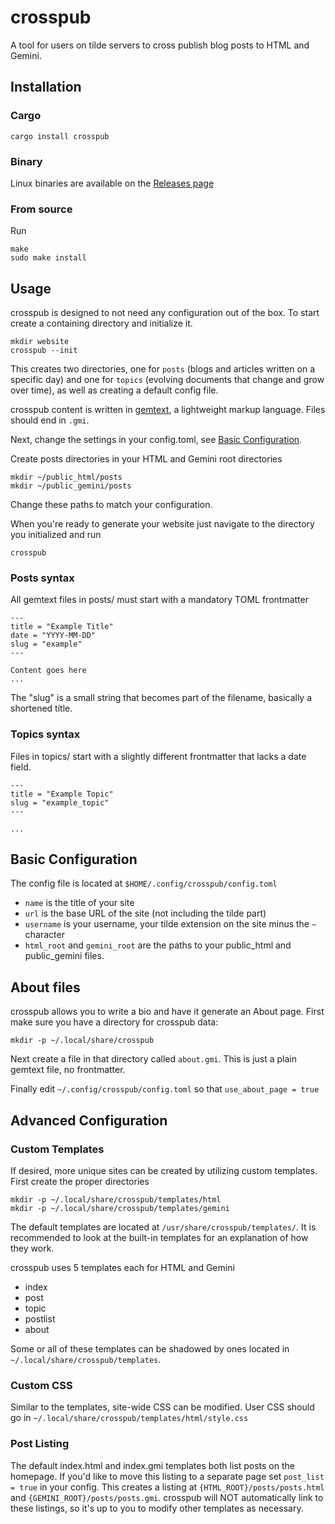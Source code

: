 # crosspub

A tool for users on tilde servers to cross publish blog posts to HTML and
Gemini.

## Installation

### Cargo
```
cargo install crosspub
```

### Binary
Linux binaries are available on the [Releases page](https://github.com/genericlastname/crosspub/releases)

### From source
Run
```
make
sudo make install
```

## Usage

crosspub is designed to not need any configuration out of the box. To start
create a containing directory and initialize it.

```
mkdir website
crosspub --init
```

This creates two directories, one for `posts` (blogs and articles written on a
specific day) and one for `topics` (evolving documents that change and grow over
time), as well as creating a default config file.

crosspub content is written in
[gemtext](https://gemini.circumlunar.space/docs/gemtext.gmi), a lightweight
markup language. Files should end in `.gmi`.

Next, change the settings in your config.toml, see [Basic
Configuration](#Basic-Configuration).

Create posts directories in your HTML and Gemini root directories
```
mkdir ~/public_html/posts
mkdir ~/public_gemini/posts
```

Change these paths to match your configuration.

When you're ready to generate your website just navigate to the directory you
initialized and run

```
crosspub
```

### Posts syntax

All gemtext files in posts/ must start with a mandatory TOML frontmatter

```
---
title = "Example Title"
date = "YYYY-MM-DD"
slug = "example"
---

Content goes here
...
```

The "slug" is a small string that becomes part of the filename, basically a
shortened title.

### Topics syntax

Files in topics/ start with a slightly different frontmatter that lacks a date
field.

```
---
title = "Example Topic"
slug = "example_topic"
---

...
```

## Basic Configuration

The config file is located at `$HOME/.config/crosspub/config.toml`

- `name` is the title of your site
- `url` is the base URL of the site (not including the tilde part)
- `username` is your username, your tilde extension on the site minus the `~`
character
- `html_root` and `gemini_root` are the paths to your public\_html and
public\_gemini files.

## About files

crosspub allows you to write a bio and have it generate an About page. First
make sure you have a directory for crosspub data:

```
mkdir -p ~/.local/share/crosspub
```

Next create a file in that directory called `about.gmi`. This is just a plain
gemtext file, no frontmatter.

Finally edit `~/.config/crosspub/config.toml` so that `use_about_page = true`

## Advanced Configuration

### Custom Templates

If desired, more unique sites can be created by utilizing custom templates.
First create the proper directories

```
mkdir -p ~/.local/share/crosspub/templates/html
mkdir -p ~/.local/share/crosspub/templates/gemini
```

The default templates are located at `/usr/share/crosspub/templates/`. It is
recommended to look at the built-in templates for an explanation of how they
work.

crosspub uses 5 templates each for HTML and Gemini
- index
- post
- topic
- postlist
- about

Some or all of these templates can be shadowed by ones located in
`~/.local/share/crosspub/templates`.

### Custom CSS

Similar to the templates, site-wide CSS can be modified. User CSS should go in
`~/.local/share/crosspub/templates/html/style.css`

### Post Listing

The default index.html and index.gmi templates both list posts on the homepage.
If you'd like to move this listing to a separate page set `post_list = true` in
your config. This creates a listing at `{HTML_ROOT}/posts/posts.html` and
`{GEMINI_ROOT}/posts/posts.gmi`. crosspub will NOT automatically link to these
listings, so it's up to you to modify other templates as necessary.
